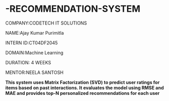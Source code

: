 # -RECOMMENDATION-SYSTEM

COMPANY:CODETECH IT SOLUTIONS

NAME:Ajay Kumar Purimitla

INTERN ID:CT04DF2045

DOMAIN:Machine Learning

DURATION: 4 WEEKS

MENTOR:NEELA SANTOSH

**This system uses **Matrix Factorization (SVD)** to predict user ratings for items based on past interactions. It evaluates the model using **RMSE and MAE** and provides top-N personalized recommendations for each user**


